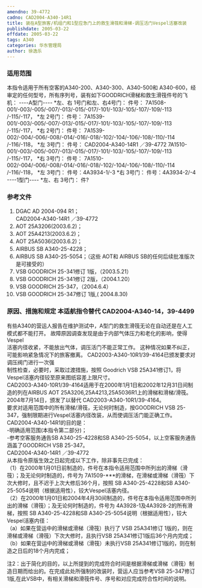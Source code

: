 ```yaml
---
amendno: 39-4772  
cadno: CAD2004-A340-14R1  
title: 装在A型旅客/机组门和1型应急门上的救生滑筏和滑梯-调压活门Vespel活塞改装  
publishdate: 2005-03-22  
effdate: 2005-03-22  
tags: A340  
categories: 华东管理局  
author: 徐逸乐  
---
```

  
### 适用范围  
本指令适用于所有空客的A340-200、A340-300、A340-500和 A340-600，经审定的任何型号，所有序列号，装有如下GOODRICH滑梯和救生滑筏件号的飞机： ----A型门----
*左、右
1号门和左、右4号门： 件号：
7A1508-001/-003/-005/-007/-013/-015/-017/-101/-103/-105/-107/-109/-113 /-115/-117，
*左
2号门： 件号：
7A1539-001/-003/-005/-007/-013/-015/-017/-101/-103/-105/-107/-109/-113 /-115/-117，
*右
2号门： 件号：
7A1539-002/-004/-006/-008/-014/-016/-018/-102/-104/-106/-108/-110/-114 /-116/-118，
*左
3号门： 件号：
CAD2004-A340-14R1  ／39-4772
7A1510-001/-003/-005/-007/-013/-015/-017/-101/-103/-105/-107/-109/-113 /-115/-117，
*右
3号门： 件号：
7A1510-002/-004/-006/-008/-014/-016/-018/-102/-104/-106/-108/-110/-114 /-116/-118，
*左
3号门： 件号：4A3934-1/-3
*右
3号门：
件号：4A3934-2/-4  ----1型门----
*左、右
3号门： 件?  
  
<!--more-->  
### 参考文件  
1. DGAC AD 2004-094 R1；  
       CAD2004-A340-14R1  ／39-4772  
2. AOT 25A3206(2003.6.2)；  
3. AOT 25A4213(2003.6.2)；  
4. AOT 25A5036(2003.6.2)；  
5. AIRBUS SB A340-25-4228；  
6. AIRBUS SB A340-25-5054；（这些 AOT和 AIRBUS SB的任何后续批准版次是可接受的）  
7. VSB GOODRICH 25-341修订 1版，（2003.5.21）  
8. VSB GOODRICH 25-341修订 2版，（2004.1.20）  
9. VSB GOODRICH 25-347，（2004.6.4）  
10. VSB GOODRICH 25-347修订 1版,( 2004.8.30)  
  
### 原因、措施和规定 本适航指令替代 CAD2004-A340-14，39-4499  
有些A340的营运人报告在维护测试中，A型门的救生滑筏无论在自动还是在人工模式都不能打开。 故障原因调查发现是由于内部气体压力和老化的影响，使得 Vespel  
活塞内径收紧，不能放出气体，调压活门不能正常工作。 这种情况如果不纠正，可能影响紧急情况下的旅客撤离。 CAD2003-A340-10R1/39-4164已颁发要求对调压阀门进行一次强  
制性检查，必要时，采取过渡措施，按照 Goodrich VSB 25A341修订1，将Vespel活塞内径铰至原来图纸容差上限尺寸。  
CAD2003-A340-10R1/39-4164适用于在2000年1月1日和2002年12月31日间制造的列在AIRBUS AOT 25A3206,25A4213,25A5036R1上的滑梯和滑梯/滑筏。  
2004年7月14日，颁发了以替代 CAD2003-A340-10R1/39-4164。  
 要求对适用范围中的所有滑梯/滑筏，无论何时制造，按GOODRICH VSB 25-347，强制限期进行Vespel活塞内径改装，从而使调压活门能正确工作。  
CAD2004-A340-14R1的目的是：  
-明确适用范围(本指令第二部分)；  
-参考空客服务通告SB A340-25-4228和SB A340-25-5054，以上空客服务通告涵盖了GOODRICH VSB 25-347。  
       CAD2004-A340-14R1  ／39-4772  
从本指令原版生效之日起完成以下工作，除非事先已完成：  
（1）在2000年1月01日前制造的，件号在本指令适用范围中所列出的滑梯（滑筏）；及无论何时制造的，件号为 7A1509-***的滑梯，在滑梯或滑梯（滑筏）下次大修时，且不迟于上次大修后36个月，按照 SB A340-25-4228和SB A340-25-5054说明（根据适用性），铰大Vespel活塞内径。  
（2）在2000年1月01日和2004年4月30间制造的，件号在本指令适用范围中所列出的滑梯（滑筏）；及无论何时制造的，件号为 4A3928-1及4A3928-2的所有滑梯，按照 SB A340-25-4228和SB A340-25-5054说明（根据适用性），铰大Vespel活塞内径：  
（a）如果在营运中的滑梯或滑梯（滑筏）执行了 VSB 25A341修订 1版的，则在滑梯或滑梯（滑筏）下次大修时，且执行VSB 25A341修订1版后36个月内完成；  
（b）如果在营运中的滑梯或滑梯（滑筏）未执行VSB 25A341修订1版的，则在制造之日后的18个月内完成；  
  
注2：出于简化的目的，以上所提到的完成符合时间是根据滑梯或滑梯（滑筏）制造日期而给出的。在完成此处所强制的改装时，营运人应当参考VSB 25-347修订1版,在此VSB中，有相关滑梯和滑筏件号、序号和对应完成符合性时间的说明。  
